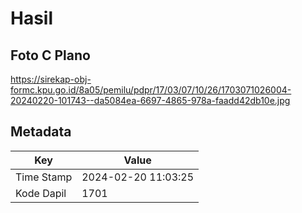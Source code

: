 # Hasil

## Foto C Plano

https://sirekap-obj-formc.kpu.go.id/8a05/pemilu/pdpr/17/03/07/10/26/1703071026004-20240220-101743--da5084ea-6697-4865-978a-faadd42db10e.jpg


## Metadata

| Key        | Value               |
| ---------- | ------------------- |
| Time Stamp | 2024-02-20 11:03:25 |
| Kode Dapil | 1701                |



